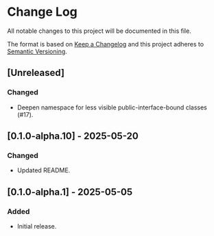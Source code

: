 ﻿# Change Log
All notable changes to this project will be documented in this file.

The format is based on [Keep a Changelog](http://keepachangelog.com/)
and this project adheres to [Semantic Versioning](http://semver.org/).

## [Unreleased]
### Changed
- Deepen namespace for less visible public-interface-bound classes (#17).

## [0.1.0-alpha.10] - 2025-05-20
### Changed
- Updated README.

## [0.1.0-alpha.1] - 2025-05-05
### Added
- Initial release.
